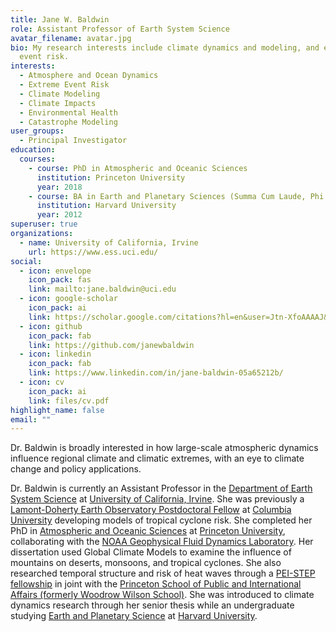 ```yaml
---
title: Jane W. Baldwin
role: Assistant Professor of Earth System Science
avatar_filename: avatar.jpg
bio: My research interests include climate dynamics and modeling, and extreme
  event risk.
interests:
  - Atmosphere and Ocean Dynamics
  - Extreme Event Risk
  - Climate Modeling
  - Climate Impacts
  - Environmental Health
  - Catastrophe Modeling
user_groups:
  - Principal Investigator
education:
  courses:
    - course: PhD in Atmospheric and Oceanic Sciences
      institution: Princeton University
      year: 2018
    - course: BA in Earth and Planetary Sciences (Summa Cum Laude, Phi Beta Kappa)
      institution: Harvard University
      year: 2012
superuser: true
organizations:
  - name: University of California, Irvine
    url: https://www.ess.uci.edu/
social:
  - icon: envelope
    icon_pack: fas
    link: mailto:jane.baldwin@uci.edu
  - icon: google-scholar
    icon_pack: ai
    link: https://scholar.google.com/citations?hl=en&user=Jtn-XfoAAAAJ&view_op=list_works&gmla=AJsN-F5AY98csVTmspglBaUmos90VcC8Ci-Hy_9PE-8uhF0SB9oEsNOhLR66oLIUHqpH1LGnVVHNeq9vleJo7Ue-ZbuBR-8gyFeTyLdGG6YmBGO4XoEGWsk
  - icon: github
    icon_pack: fab
    link: https://github.com/janewbaldwin
  - icon: linkedin
    icon_pack: fab
    link: https://www.linkedin.com/in/jane-baldwin-05a65212b/
  - icon: cv
    icon_pack: ai
    link: files/cv.pdf
highlight_name: false
email: ""
---
```


Dr. Baldwin is broadly interested in how large-scale atmospheric dynamics influence regional climate and climatic extremes, with an eye to climate change and policy applications.

Dr. Baldwin is currently an Assistant Professor in the [Department of Earth System Science](https://www.ess.uci.edu/) at [University of California, Irvine](https://uci.edu/). She was previously a [Lamont-Doherty Earth Observatory Postdoctoral Fellow](https://www.ldeo.columbia.edu/about-ldeo/office-director/postdoctoral-fellowship-earth-environmental-and-ocean-sciences) at [Columbia University](https://www.columbia.edu/) developing models of tropical cyclone risk.
She completed her PhD in [Atmospheric and Oceanic Sciences](https://aos.princeton.edu/) at [Princeton University](https://www.princeton.edu/), collaborating with the [NOAA Geophysical Fluid Dynamics Laboratory](https://www.gfdl.noaa.gov/).
Her dissertation used Global Climate Models to examine the influence of mountains on deserts, monsoons, and tropical cyclones.
She also researched temporal structure and risk of heat waves through a [PEI-STEP fellowship](https://environment.princeton.edu/education/graduate-certificate-in-environmental-studies/hmei-step-program/) in joint with the [Princeton School of Public and International Affairs (formerly Woodrow Wilson School)](https://spia.princeton.edu/).
She was introduced to climate dynamics research through her senior thesis while an undergraduate studying [Earth and Planetary Science](https://eps.harvard.edu/) at [Harvard University](https://www.harvard.edu/).
